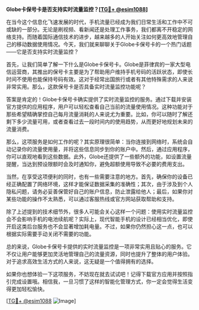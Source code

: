 **Globe卡保号卡是否支持实时流量监控？[[TG💪+ @esim1088](https://t.me/s/esim1088)]**

在当今这个信息化飞速发展的时代，手机流量已经成为我们日常生活和工作中不可或缺的一部分。无论是刷视频、看新闻还是处理工作事务，我们都离不开稳定的网络支持。而随着国际通信技术的进步，越来越多的人开始关注如何更高效地管理自己的移动数据使用情况。今天，我们就来聊聊关于Globe卡保号卡的一个热门话题——它是否支持实时流量监控？

首先，让我们简单了解一下什么是Globe卡保号卡。Globe是菲律宾的一家大型电信运营商，其推出的保号卡主要是为了帮助用户维持手机号码的活跃状态，即使长时间不使用也能保持号码有效。这对于经常出国旅行或者有其他特殊需求的人来说非常实用。那么，这款保号卡是否具备实时流量监控功能呢？

答案是肯定的！Globe卡保号卡确实提供了实时流量监控的服务。通过下载并安装官方提供的应用程序，用户可以轻松查看自己当前的流量使用情况。这种功能对于那些希望精确掌控自己每月流量消耗的人来说尤为重要。比如，你可以随时了解还剩下多少流量可用，或者查看过去一段时间内的使用趋势，从而更好地规划未来的流量消费。

那么，这项服务是如何工作的呢？其实原理很简单：当你连接到网络时，系统会自动记录你的流量使用量，并将这些信息同步到你的账户中。然后，通过应用程序，你可以直观地看到这些数据。此外，Globe还提供了一些额外的功能，如设置流量提醒，当达到预设限额时会及时通知你，避免超额使用导致不必要的费用支出。

当然，在享受这项便利的同时，也有一些需要注意的地方。首先，确保你的设备已经正确配置了网络环境，这样才能保证数据采集的准确性；其次，由于涉及到个人隐私问题，请务必妥善保管好自己的账户信息，防止泄露给他人；最后，如果你对某些功能的操作不太熟悉，可以通过客服热线或官方网站获取帮助和支持。

除了上述提到的技术细节外，很多人可能会关心这样一个问题：使用实时流量监控会不会影响手机的电池续航呢？实际上，现代智能手机的设计已经相当优化，即使开启这类后台服务也不会显著增加耗电量。不过，如果你仍然担心这一点，也可以根据实际需要手动关闭不需要的功能。

总的来说，Globe卡保号卡提供的实时流量监控是一项非常实用且贴心的服务。它不仅让用户能够更加灵活地管理自己的流量资源，同时也提升了整体的用户体验。对于追求高效生活方式的人来说，这无疑是一个值得拥有的选择。

如果你也想体验一下这项服务，不妨现在就去试试吧！记得下载官方应用并按照指引完成设置哦。相信我，一旦习惯了这样的智能化管理方式，你一定会觉得生活变得更加轻松愉快。

[[TG💪+ @esim1088](https://t.me/s/esim1088) ![Image](https://i.postimg.cc/4NQfJmqS/Snipaste-2025-05-13-00-14-12.png)]